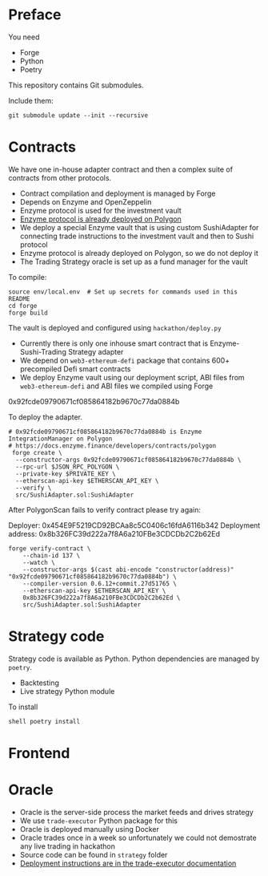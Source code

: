 # Preface

You need

- Forge
- Python
- Poetry

This repository contains Git submodules.

Include them:

```shell
git submodule update --init --recursive     
```

# Contracts

We have one in-house adapter contract and then a complex suite of contracts from other protocols.

- Contract compilation and deployment is managed by Forge
- Depends on Enzyme and OpenZeppelin
- Enzyme protocol is used for the investment vault
- [Enzyme protocol is already deployed on Polygon](https://docs.enzyme.finance/developers/contracts/polygon)
- We deploy a special Enzyme vault that is using custom SushiAdapter for connecting
  trade instructions to the investment vault and then to Sushi protocol
- Enzyme protocol is already deployed on Polygon, so we do not deploy it
- The Trading Strategy oracle is set up as a fund manager for the vault

To compile:

```shell
source env/local.env  # Set up secrets for commands used in this README
cd forge 
forge build              
```

The vault is deployed and configured using `hackathon/deploy.py`

- Currently there is only one inhouse smart contract that is Enzyme-Sushi-Trading Strategy adapter
- We depend on `web3-ethereum-defi` package that contains 600+ precompiled Defi smart contracts
- We deploy Enzyme vault using our deployment script, ABI files from `web3-ethereum-defi`
  and ABI files we compiled using Forge

0x92fcde09790671cf085864182b9670c77da0884b

To deploy the adapter.

```shell
# 0x92fcde09790671cf085864182b9670c77da0884b is Enzyme IntegrationManager on Polygon
# https://docs.enzyme.finance/developers/contracts/polygon
 forge create \
  --constructor-args 0x92fcde09790671cf085864182b9670c77da0884b \
  --rpc-url $JSON_RPC_POLYGON \
  --private-key $PRIVATE_KEY \
  --etherscan-api-key $ETHERSCAN_API_KEY \
  --verify \
  src/SushiAdapter.sol:SushiAdapter
```

After PolygonScan fails to verify contract please try again:


Deployer: 0x454E9F5219CD92BCAa8c5C0406c16fdA6116b342
Deployment address: 0x8b326FC39d222a7f8A6a210FBe3CDCDb2C2b62Ed

```shell
forge verify-contract \
    --chain-id 137 \
    --watch \
    --constructor-args $(cast abi-encode "constructor(address)" "0x92fcde09790671cf085864182b9670c77da0884b") \
    --compiler-version 0.6.12+commit.27d51765 \
    --etherscan-api-key $ETHERSCAN_API_KEY \
    0x8b326FC39d222a7f8A6a210FBe3CDCDb2C2b62Ed \
    src/SushiAdapter.sol:SushiAdapter     
```

# Strategy code

Strategy code is available as Python. Python dependencies are managed by `poetry`.

- Backtesting 
- Live strategy Python module

To install

``shell
poetry install
``

# Frontend

# Oracle

- Oracle is the server-side process the market feeds and drives strategy
- We use `trade-executor` Python package for this 
- Oracle is deployed manually using Docker
- Oracle trades once in a week so unfortunately we could not demostrate any live trading in hackathon
- Source code can be found in `strategy` folder
- [Deployment instructions are in the trade-executor documentation](https://tradingstrategy.ai/docs/running/strategy-deployment.html)